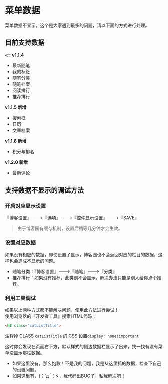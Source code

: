 # 菜单数据

菜单数据不显示，这个是大家遇到最多的问题，请以下面的方式进行处理。

## 目前支持数据

**<= v1.1.4**

- 最新随笔
- 我的标签
- 随笔分类
- 随笔档案
- 阅读排行
- 推荐排行

**v1.1.5 新增**

- 搜索框
- 日历
- 文章档案

**v1.1.8 新增**

- 积分与排名

**v1.2.0 新增**

- 最新评论

## 支持数据不显示的调试方法

### 开启对应显示设置

『博客设置』--->『选项』--->『控件显示设置』--->『SAVE』

> 由于博客园有缓存机制，设置后稍等几分钟才会生效。

### 设置对应数据

如果没有相应的数据，即使设置了显示，博客园也不会返回对应的栏目的数据，这样也会造成不显示的问题。

* 随笔分类：『博客设置』--->『随笔』--->『分类』
* 推荐排行：如果没有推荐，此类别不会显示，解决办法只能是别人给你点个推荐。

### 利用工具调试

如果以上两种方式都不能解决问题，使用此方法进行尝试！
<br>使用浏览器的『开发者工具』搜索HTML代码：

```html
<h3 class="catListTitle">
```

注释掉 CLASS `catListTitle` 的 CSS 设置`display: none!important`

这时你会发现在页面右下方，默认样式的侧边数据栏显示了出来，找一找有没有菜单没显示那栏数据。

* 如果这里没有，那么抱歉！不是我的问题，我是从这里抓的数据，检查下自己的设置问题。
* 如果这里有，(；´д｀)ゞ，我代码出BUG了，私我解决吧！